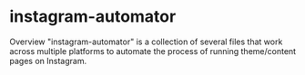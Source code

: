 # instagram-automator

Overview
"instagram-automator" is a collection of several files that work across multiple platforms to automate the process of running theme/content pages on Instagram. 
